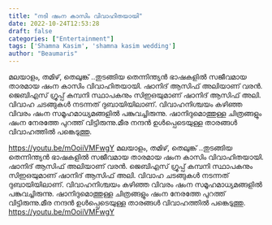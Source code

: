 ```yaml
---
title: "നടി ഷംന കാസിം വിവാഹിതയായി"
date: 2022-10-24T12:53:28
draft: false
categories: ["Entertainment"]
tags: ['Shamna Kasim', 'shamna kasim wedding']
author: "Beaumaris"
---
```


മലയാളം, തമിഴ്, തെലുങ്ക് ..തുടങ്ങിയ തെന്നിന്ത്യൻ ഭാഷകളിൽ സജീവമായ താരമായ ഷംന കാസിം വിവാഹിതയായി. ഷാനിദ് ആസിഫ് അലിയാണ് വരന്‍. ജെബിഎസ് ഗ്രൂപ്പ് കമ്പനി സ്ഥാപകനും സിഇഒയുമാണ് ഷാനിദ് ആസിഫ് അലി. വിവാഹ ചടങ്ങുകള്‍ നടന്നത് ദുബായിയിലാണ്‌. വിവാഹനിശ്ചയം കഴിഞ്ഞ വിവരം ഷംന സമൂഹമാധ്യമങ്ങളില്‍ പങ്കുവച്ചിരുന്നു. ഷാനിദുമൊത്തുള്ള ചിത്രങ്ങളും ഷംന നേരത്തേ പുറത്ത് വിട്ടിരുന്നു.മീര നന്ദന്‍ ഉള്‍പ്പെടെയുള്ള താരങ്ങള്‍ വിവാഹത്തില്‍ പങ്കെടുത്തു.

https://youtu.be/mOoiiVMFwgY
മലയാളം, തമിഴ്, തെലുങ്ക് ..തുടങ്ങിയ തെന്നിന്ത്യൻ ഭാഷകളിൽ സജീവമായ താരമായ ഷംന കാസിം വിവാഹിതയായി. ഷാനിദ് ആസിഫ് അലിയാണ് വരന്‍. ജെബിഎസ് ഗ്രൂപ്പ് കമ്പനി സ്ഥാപകനും സിഇഒയുമാണ് ഷാനിദ് ആസിഫ് അലി. വിവാഹ ചടങ്ങുകള്‍ നടന്നത് ദുബായിയിലാണ്‌. വിവാഹനിശ്ചയം കഴിഞ്ഞ വിവരം ഷംന സമൂഹമാധ്യമങ്ങളില്‍ പങ്കുവച്ചിരുന്നു. ഷാനിദുമൊത്തുള്ള ചിത്രങ്ങളും ഷംന നേരത്തേ പുറത്ത് വിട്ടിരുന്നു.മീര നന്ദന്‍ ഉള്‍പ്പെടെയുള്ള താരങ്ങള്‍ വിവാഹത്തില്‍ പങ്കെടുത്തു. https://youtu.be/mOoiiVMFwgY
